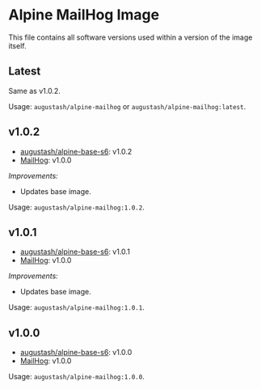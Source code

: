# Alpine MailHog Image

This file contains all software versions used within a version of the image itself.

## Latest

Same as v1.0.2.

Usage: `augustash/alpine-mailhog` or `augustash/alpine-mailhog:latest`.

## v1.0.2

- [augustash/alpine-base-s6](https://github.com/augustash/docker-alpine-base-s6): v1.0.2
- [MailHog](https://github.com/mailhog/MailHog): v1.0.0

*Improvements:*

- Updates base image.

Usage: `augustash/alpine-mailhog:1.0.2`.

## v1.0.1

- [augustash/alpine-base-s6](https://github.com/augustash/docker-alpine-base-s6): v1.0.1
- [MailHog](https://github.com/mailhog/MailHog): v1.0.0

*Improvements:*

- Updates base image.

Usage: `augustash/alpine-mailhog:1.0.1`.

## v1.0.0

- [augustash/alpine-base-s6](https://github.com/augustash/docker-alpine-base-s6): v1.0.0
- [MailHog](https://github.com/mailhog/MailHog): v1.0.0

Usage: `augustash/alpine-mailhog:1.0.0`.
